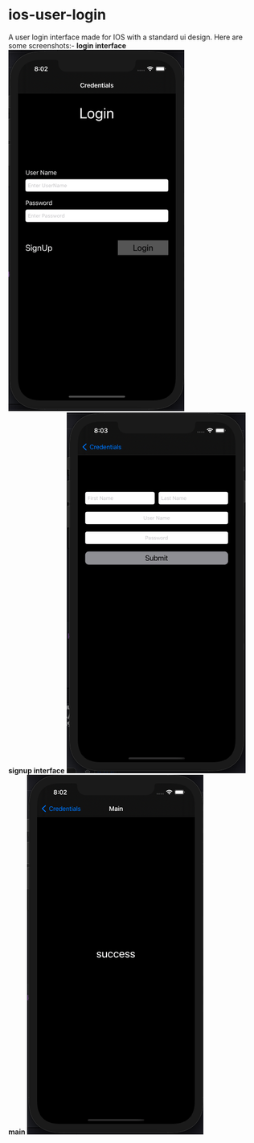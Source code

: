 # ios-user-login
A user login interface made for IOS with a standard ui design.
Here are some screenshots:-
**login interface**
![](/images/login.png)
<br>
**signup interface**
![](/images/signup.png)
<br>
**main**
![](/images/goToMain.png)
<br>
